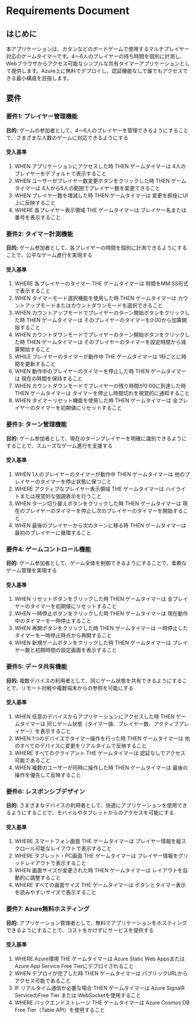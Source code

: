# Requirements Document

## はじめに

本アプリケーションは、カタンなどのボードゲームで使用するマルチプレイヤー対応のゲームタイマーです。4〜6人のプレイヤーの持ち時間を個別に計測し、Webブラウザからアクセス可能なシンプルな共有タイマーアプリケーションとして提供します。Azure上に無料でデプロイし、認証機能なしで誰でもアクセスできる最小構成を目指します。

## 要件

### 要件1: プレイヤー管理機能
**目的:** ゲームの参加者として、4〜6人のプレイヤーを管理できるようにすることで、さまざまな人数のゲームに対応できるようにする

#### 受入基準
1. WHEN アプリケーションにアクセスした時 THEN ゲームタイマーは 4人のプレイヤーをデフォルトで表示すること
2. WHEN ユーザーがプレイヤー数変更ボタンをクリックした時 THEN ゲームタイマーは 4人から6人の範囲でプレイヤー数を変更できること
3. WHEN プレイヤー数を増減した時 THEN ゲームタイマーは 変更を即座にUI上に反映すること
4. WHERE 各プレイヤー表示領域 THE ゲームタイマーは プレイヤー名または番号を表示すること

### 要件2: タイマー計測機能
**目的:** ゲーム参加者として、各プレイヤーの時間を個別に計測できるようにすることで、公平なゲーム進行を実現する

#### 受入基準
1. WHERE 各プレイヤーのタイマー THE ゲームタイマーは 時間をMM:SS形式で表示すること
2. WHEN タイマーモード選択機能を使用した時 THEN ゲームタイマーは カウントアップモードまたはカウントダウンモードを選択できること
3. WHEN カウントアップモードでプレイヤーのターン開始ボタンをクリックした時 THEN ゲームタイマーは そのプレイヤーのタイマーを0:00から加算開始すること
4. WHEN カウントダウンモードでプレイヤーのターン開始ボタンをクリックした時 THEN ゲームタイマーは そのプレイヤーのタイマーを設定時間から減算開始すること
5. WHILE プレイヤーのタイマーが動作中 THE ゲームタイマーは 1秒ごとに時間を更新すること
6. WHEN 動作中のプレイヤーのタイマーを停止した時 THEN ゲームタイマーは 現在の時間を保持すること
7. WHEN カウントダウンモードでプレイヤーの残り時間が0:00に到達した時 THEN ゲームタイマーは タイマーを停止し時間切れを視覚的に通知すること
8. WHEN タイマーリセット機能を使用した時 THEN ゲームタイマーは 全プレイヤーのタイマーを初期値にリセットすること

### 要件3: ターン管理機能
**目的:** ゲーム参加者として、現在のターンプレイヤーを明確に識別できるようにすることで、スムーズなゲーム進行を支援する

#### 受入基準
1. WHEN 1人のプレイヤーのタイマーが動作中 THEN ゲームタイマーは 他のプレイヤーのタイマーを停止状態に保つこと
2. WHERE アクティブなプレイヤー表示領域 THE ゲームタイマーは ハイライトまたは視覚的な強調表示を行うこと
3. WHEN ターン切り替えボタンをクリックした時 THEN ゲームタイマーは 現在のプレイヤーのタイマーを停止し次のプレイヤーのタイマーを開始すること
4. WHEN 最後のプレイヤーから次のターンに移る時 THEN ゲームタイマーは 最初のプレイヤーに循環すること

### 要件4: ゲームコントロール機能
**目的:** ゲーム参加者として、ゲーム全体を制御できるようにすることで、柔軟なゲーム管理を実現する

#### 受入基準
1. WHEN リセットボタンをクリックした時 THEN ゲームタイマーは 全プレイヤーのタイマーを初期値にリセットすること
2. WHEN 一時停止ボタンをクリックした時 THEN ゲームタイマーは 現在動作中のタイマーを一時停止すること
3. WHEN 再開ボタンをクリックした時 THEN ゲームタイマーは 一時停止したタイマーを一時停止時点から再開すること
4. WHEN 新規ゲームボタンをクリックした時 THEN ゲームタイマーは プレイヤー数と初期時間の設定画面を表示すること

### 要件5: データ共有機能
**目的:** 複数デバイスの利用者として、同じゲーム状態を共有できるようにすることで、リモート対戦や複数端末からの参照を可能にする

#### 受入基準
1. WHEN 任意のデバイスからアプリケーションにアクセスした時 THEN ゲームタイマーは 同じゲーム状態（タイマー値、プレイヤー数、アクティブプレイヤー）を表示すること
2. WHEN 1つのデバイスでタイマー操作を行った時 THEN ゲームタイマーは 他のすべてのデバイスに変更をリアルタイムで反映すること
3. WHERE すべてのクライアント THE ゲームタイマーは 認証なしでアクセス可能であること
4. WHEN 複数のユーザーが同時に操作した時 THEN ゲームタイマーは 最後の操作を優先して反映すること

### 要件6: レスポンシブデザイン
**目的:** さまざまなデバイスの利用者として、快適にアプリケーションを使用できるようにすることで、モバイルやタブレットからのアクセスを可能にする

#### 受入基準
1. WHERE スマートフォン画面 THE ゲームタイマーは プレイヤー情報を縦スクロール可能なレイアウトで表示すること
2. WHERE タブレット・PC画面 THE ゲームタイマーは プレイヤー情報をグリッドレイアウトで表示すること
3. WHEN 画面サイズが変更された時 THEN ゲームタイマーは レイアウトを自動的に調整すること
4. WHERE すべての画面サイズ THE ゲームタイマーは ボタンとタイマー表示を読みやすいサイズで表示すること

### 要件7: Azure無料ホスティング
**目的:** アプリケーション管理者として、無料でアプリケーションをホスティングできるようにすることで、コストをかけずにサービスを提供する

#### 受入基準
1. WHERE Azure環境 THE ゲームタイマーは Azure Static Web AppsまたはAzure App Service Free Tierにデプロイされること
2. WHEN デプロイが完了した時 THEN ゲームタイマーは パブリックURLからアクセス可能であること
3. IF リアルタイム通信が必要な場合 THEN ゲームタイマーは Azure SignalR ServiceのFree Tier または WebSocketを使用すること
4. WHERE バックエンドストレージ THE ゲームタイマーは Azure Cosmos DB Free Tier（Table API）を使用すること
